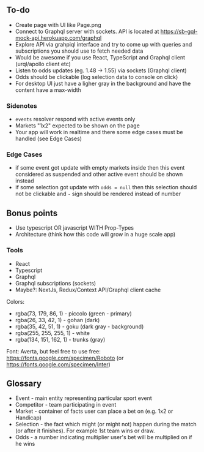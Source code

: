 ## To-do

- Create page with UI like Page.png
- Connect to Graphql server with sockets. API is located at https://sb-gql-mock-api.herokuapp.com/graphql
- Explore API via grahpiql interface and try to come up with queries and subscriptions you should use to fetch needed data
- Would be awesome if you use React, TypeScript and Graphql client (urql/apollo client etc)
- Listen to odds updates (eg. 1.48 -> 1.55) via sockets (Graphql client)
- Odds should be clickable (log selection data to console on click)
- For desktop UI just have a ligher gray in the background and have the content have a max-width

### Sidenotes

- `events` resolver respond with active events only
- Markets "1x2" expected to be shown on the page
- Your app will work in realtime and there some edge cases must be handled (see Edge Cases)

### Edge Cases

- if some event got update with empty markets inside then this event considered as suspended and other active event should be shown instead
- if some selection got update with `odds = null` then this selection should not be clickable and `-` sign should be rendered instead of number


## Bonus points
- Use typescript OR javascript WITH Prop-Types
- Architecture (think how this code will grow in a huge scale app)


### Tools

- React
- Typescript
- Graphql
- Graphql subscriptions (sockets)
- Maybe?: NextJs, Redux/Context API/Graphql client cache

Colors:

- rgba(73, 179, 86, 1) - piccolo (green - primary)
- rgba(26, 33, 42, 1) - gohan (dark)
- rgba(35, 42, 51, 1) - goku (dark gray - background)
- rgba(255, 255, 255, 1) - white
- rgba(134, 151, 162, 1) - trunks (gray)

Font: Averta, but feel free to use free: https://fonts.google.com/specimen/Roboto (or https://fonts.google.com/specimen/Inter)

## Glossary

- Event - main entity representing particular sport event
- Competitor - team participating in event
- Market - container of facts user can place a bet on (e.g. 1x2 or Handicap)
- Selection - the fact which might (or might not) happen during the match (or after it finishes). For example 1st team wins or draw.
- Odds - a number indicating multiplier user's bet will be multiplied on if he wins
